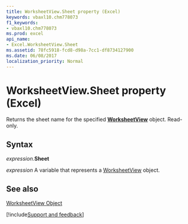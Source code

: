 ```yaml
---
title: WorksheetView.Sheet property (Excel)
keywords: vbaxl10.chm778073
f1_keywords:
- vbaxl10.chm778073
ms.prod: excel
api_name:
- Excel.WorksheetView.Sheet
ms.assetid: 78fc5918-fcd8-d98a-7cc1-df8734127900
ms.date: 06/08/2017
localization_priority: Normal
---
```



# WorksheetView.Sheet property (Excel)

Returns the sheet name for the specified  **[WorksheetView](Excel.WorksheetView.md)** object. Read-only.


## Syntax

_expression_.**Sheet**

_expression_ A variable that represents a [WorksheetView](Excel.WorksheetView.md) object.


## See also


[WorksheetView Object](Excel.WorksheetView.md)

[!include[Support and feedback](~/includes/feedback-boilerplate.md)]